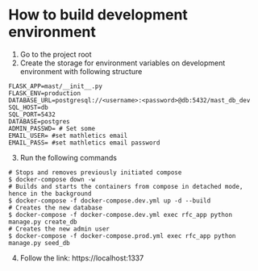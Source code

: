 # How to build development environment

1. Go to the project root
2. Create the storage for environment variables on development environment with following structure
```shell
FLASK_APP=mast/__init__.py
FLASK_ENV=production
DATABASE_URL=postgresql://<username>:<password>@db:5432/mast_db_dev
SQL_HOST=db
SQL_PORT=5432
DATABASE=postgres
ADMIN_PASSWD= # Set some
EMAIL_USER= #set mathletics email
EMAIL_PASS= #set mathletics email password
```

3. Run the following commands
```shell
# Stops and removes previously initiated compose
$ docker-compose down -w
# Builds and starts the containers from compose in detached mode, hence in the background
$ docker-compose -f docker-compose.dev.yml up -d --build 
# Creates the new database
$ docker-compose -f docker-compose.dev.yml exec rfc_app python manage.py create_db
# Creates the new admin user
$ docker-compose -f docker-compose.prod.yml exec rfc_app python manage.py seed_db
```

4. Follow the link: https://localhost:1337